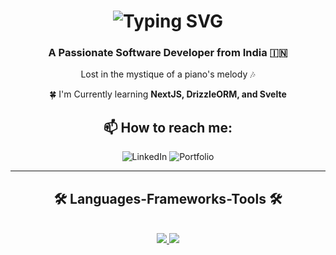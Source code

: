 <h1 align="center">
  <a href="https://git.io/typing-svg" style="text-decoration: none;">
    <span style="text-decoration: none;">
      <img src="https://readme-typing-svg.demolab.com?font=Aboreto&weight=800&size=36&duration=4000&pause=1000&color=0083C6&background=EBFF3900&center=true&multiline=true&random=false&width=450&height=130&lines=Greetings!+;I'm+Abha+Ghildiyal+%F0%9F%9A%80" alt="Typing SVG" style="text-decoration: none;" />
    </span>
  </a>
</h1>

<h3 align="center">A Passionate Software Developer from India 🇮🇳</h3>

<div align="center">
  <p>Lost in the mystique of a piano's melody 🎶</p>
  <p>🍀 I'm Currently learning <b>NextJS, DrizzleORM, and Svelte</b></p>
</div>

  <h2 align="center">📫 How to reach me:</h2>
<div align="center">
    <a href="https://linkedin.com/in/abha-ghildiyal-6ba119223" style="text-decoration: none;">
        <img src="https://img.shields.io/badge/LinkedIn-0077B5?style=for-the-badge&logo=linkedin&logoColor=white" alt="LinkedIn" style="border: none;" />
    </a>
    <a href="https://abha-ghildiyal.vercel.app/" style="text-decoration: none;">
        <img src="https://img.shields.io/badge/Portfolio-000000?style=for-the-badge&logo=vercel&logoColor=white" alt="Portfolio" style="border: none;" />
    </a>
</div>

<hr/>
<h2 align="center">🛠️ Languages-Frameworks-Tools 🛠️</h2>
<br/>
<div align="center">
    <a href="https://skillicons.dev">
        <img src="https://skillicons.dev/icons?i=nodejs,github,javascript,typescript,react,express,fastapi,mongodb,mysql,nextjs"/>
        <img src="https://skillicons.dev/icons?i=c,cpp,python,tensorflow,pytorch,tailwind,git,kali"/>
    </a>
</div>

